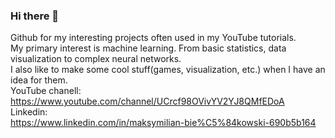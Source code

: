 ### Hi there 👋

Github for my interesting projects often used in my YouTube tutorials.  
My primary interest is machine learning. From basic statistics, data visualization to complex neural networks.  
I also like to make some cool stuff(games, visualization, etc.) when I have an idea for them.  
YouTube chanell:  
https://www.youtube.com/channel/UCrcf98OVivYV2YJ8QMfEDoA  
Linkedin:  
https://www.linkedin.com/in/maksymilian-bie%C5%84kowski-690b5b164  
